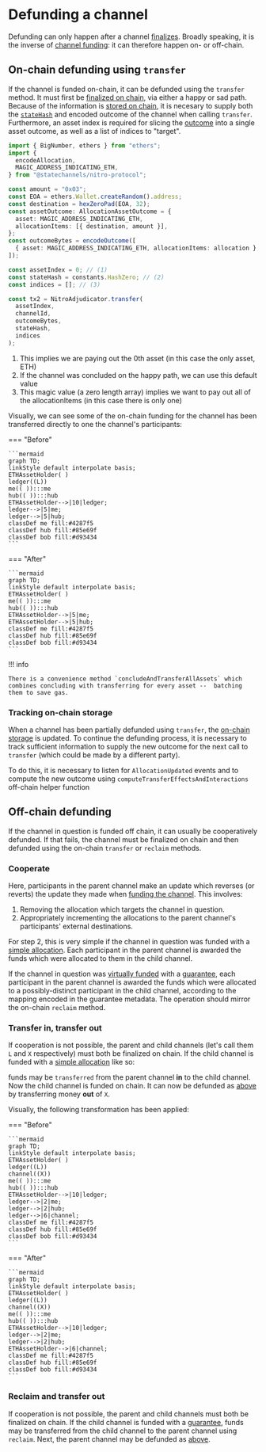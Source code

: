 # Defunding a channel

Defunding can only happen after a channel [finalizes](./0040-lifecycle-of-a-channel.md#finalized). Broadly speaking, it is the inverse of [channel funding](./0060-funding-a-channel.md): it can therefore happen on- or off-chain.

## On-chain defunding using `transfer`

If the channel is funded on-chain, it can be defunded using the `transfer` method. It must first be [finalized on chain](./0070-finalizing-a-channel.md), via either a happy or sad path. Because of the information is [stored on chain](./0040-lifecycle-of-a-channel.md#adjudicator-storage), it is necesary to supply both the [`stateHash`](./0010-states-channels.md#state-commitments) and encoded outcome of the channel when calling `transfer`. Furthermore, an asset index is required for slicing the [outcome](./0030-outcomes.md) into a single asset outcome, as well as
a list of indices to "target".

```typescript hl_lines="22 23 24 25 26 27 28"
import { BigNumber, ethers } from "ethers";
import {
  encodeAllocation,
  MAGIC_ADDRESS_INDICATING_ETH,
} from "@statechannels/nitro-protocol";

const amount = "0x03";
const EOA = ethers.Wallet.createRandom().address;
const destination = hexZeroPad(EOA, 32);
const assetOutcome: AllocationAssetOutcome = {
  asset: MAGIC_ADDRESS_INDICATING_ETH,
  allocationItems: [{ destination, amount }],
};
const outcomeBytes = encodeOutcome([
  { asset: MAGIC_ADDRESS_INDICATING_ETH, allocationItems: allocation },
]);

const assetIndex = 0; // (1)
const stateHash = constants.HashZero; // (2)
const indices = []; // (3)

const tx2 = NitroAdjudicator.transfer(
  assetIndex,
  channelId,
  outcomeBytes,
  stateHash,
  indices
);
```

1. This implies we are paying out the 0th asset (in this case the only asset, ETH)
2. If the channel was concluded on the happy path, we can use this default value
3. This magic value (a zero length array) implies we want to pay out all of the allocationItems (in this case there is only one)

Visually, we can see some of the on-chain funding for the channel has been transferred directly to one the channel's participants:

=== "Before"

    ```mermaid
    graph TD;
    linkStyle default interpolate basis;
    ETHAssetHolder( )
    ledger((L))
    me(( )):::me
    hub(( )):::hub
    ETHAssetHolder-->|10|ledger;
    ledger-->|5|me;
    ledger-->|5|hub;
    classDef me fill:#4287f5
    classDef hub fill:#85e69f
    classDef bob fill:#d93434
    ```

=== "After"

    ```mermaid
    graph TD;
    linkStyle default interpolate basis;
    ETHAssetHolder( )
    me(( )):::me
    hub(( )):::hub
    ETHAssetHolder-->|5|me;
    ETHAssetHolder-->|5|hub;
    classDef me fill:#4287f5
    classDef hub fill:#85e69f
    classDef bob fill:#d93434
    ```

!!! info

    There is a convenience method `concludeAndTransferAllAssets` which combines concluding with transferring for every asset --  batching them to save gas.

### Tracking on-chain storage

When a channel has been partially defunded using `transfer`, the [on-chain storage](./0040-lifecycle-of-a-channel.md#adjudicator-storage) is updated. To continue the defunding process, it is necessary to track sufficient information to supply the new outcome for the next call to `transfer` (which could be made by a different party).

To do this, it is necessary to listen for `AllocationUpdated` events and to compute the new outcome using `computeTransferEffectsAndInteractions` off-chain helper function

## Off-chain defunding

If the channel in question is funded off chain, it can usually be cooperatively defunded. If that fails, the channel must be finalized on chain and then defunded using the on-chain `transfer` or `reclaim` methods.

### Cooperate

Here, participants in the parent channel make an update which reverses (or reverts) the update they made when [funding the channel](./0060-funding-a-channel.md#fund-virtually). This involves:

1. Removing the allocation which targets the channel in question.
2. Appropriately incrementing the allocations to the parent channel's participants' external destinations.

For step 2, this is very simple if the channel in question was funded with a [simple allocation](./0030-outcomes.md#simple-allocations). Each participant in the parent channel is awarded the funds which were allocated to them in the child channel.

If the channel in question was [virtually funded](./0060-funding-a-channel.md#fund-virtually) with a [guarantee](./0030-outcomes.md#guarantees), each participant in the parent channel is awarded the funds which were allocated to a possibly-distinct participant in the child channel, according to the mapping encoded in the guarantee metadata. The operation should mirror the on-chain `reclaim` method.

### Transfer in, transfer out

If cooperation is not possible, the parent and child channels (let's call them `L` and `X` respectively) must both be finalized on chain. If the child channel is funded with a [simple allocation](./0030-outcomes.md#simple-allocations) like so:

funds may be `transferred` from the parent channel **in** to the child channel. Now the child channel is funded on chain. It can now be defunded as [above](#on-chain-defunding-using-transfer) by transferring money **out** of `X`.

Visually, the following transformation has been applied:

=== "Before"

    ```mermaid
    graph TD;
    linkStyle default interpolate basis;
    ETHAssetHolder( )
    ledger((L))
    channel((X))
    me(( )):::me
    hub(( )):::hub
    ETHAssetHolder-->|10|ledger;
    ledger-->|2|me;
    ledger-->|2|hub;
    ledger-->|6|channel;
    classDef me fill:#4287f5
    classDef hub fill:#85e69f
    classDef bob fill:#d93434
    ```

=== "After"

    ```mermaid
    graph TD;
    linkStyle default interpolate basis;
    ETHAssetHolder( )
    ledger((L))
    channel((X))
    me(( )):::me
    hub(( )):::hub
    ETHAssetHolder-->|10|ledger;
    ledger-->|2|me;
    ledger-->|2|hub;
    ETHAssetHolder-->|6|channel;
    classDef me fill:#4287f5
    classDef hub fill:#85e69f
    classDef bob fill:#d93434
    ```

### Reclaim and transfer out

If cooperation is not possible, the parent and child channels must both be finalized on chain. If the child channel is funded with a [guarantee](./0030-outcomes.md#guarantees), funds may be transferred from the child channel to the parent channel using `reclaim`. Next, the parent channel may be defunded as [above](#on-chain-defunding-using-transfer).
